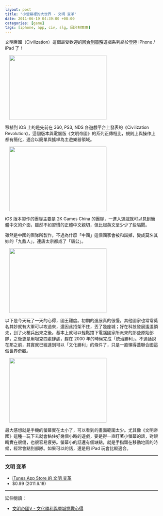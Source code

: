 ```yaml
--- 
layout: post
title: "小螢幕裡的大世界 - 文明 变革"
date: 2011-06-19 04:39:00 +08:00
categories: [game]
tags: [iphone, app, civ, slg, 回合制策略]
---
```


文明帝國（Civilization）這個最受歡迎的[回合制策略](/blog/tags/%E5%9B%9E%E5%90%88%E5%88%B6%E7%AD%96%E7%95%A5/)遊戲系列終於登陸 iPhone / iPad 了！

<a href="http://3.bp.blogspot.com/-a0x0PNRwpq8/Tf0MHJLjEDI/AAAAAAAAAQw/Ebw_SmP835A/s1600/Photo+11-6-19+%25E4%25B8%258A%25E5%258D%25884+28+27.png" imageanchor="1" style="margin-left: 1em; margin-right: 1em;"><img border="0" height="213" src="http://3.bp.blogspot.com/-a0x0PNRwpq8/Tf0MHJLjEDI/AAAAAAAAAQw/Ebw_SmP835A/s320/Photo+11-6-19+%25E4%25B8%258A%25E5%258D%25884+28+27.png" width="320" /></a>

<!-- more -->

移植到 iOS 上的是先前在 360, PS3, NDS 各遊戲平台上發表的《Civilization Revolution》，這個版本與電腦版《文明帝國》的系列正傳相比，規則上與操作上都有簡化，適合以簡單與搖桿為主遊樂器領域。

<a href="http://2.bp.blogspot.com/-DEDET8DQbM0/Tf0MFlJLFvI/AAAAAAAAAQo/A9Rcwf15_cQ/s1600/Photo+11-6-19+%25E4%25B8%258A%25E5%258D%25884+27+08.png" imageanchor="1" style="margin-left: 1em; margin-right: 1em;"><img border="0" height="213" src="http://2.bp.blogspot.com/-DEDET8DQbM0/Tf0MFlJLFvI/AAAAAAAAAQo/A9Rcwf15_cQ/s320/Photo+11-6-19+%25E4%25B8%258A%25E5%258D%25884+27+08.png" width="320" /></a>

iOS 版本製作的團隊主要是 2K Games China 的團隊，一進入遊戲就可以見到簡體中文的介面，雖然不如習慣的正體中文親切，但比起英文至少少了些隔閡。

雖然是中國的團隊所製作，不過為什麼「中國」這個國家會被和諧掉，變成莫名其妙的「九鼎人」，連唐太宗都成了「唐公」。

<a href="http://4.bp.blogspot.com/-Uq2FWn33Ndk/Tf0METOujbI/AAAAAAAAAQk/msrkgNDqODw/s1600/Photo+11-6-18+%25E4%25B8%258A%25E5%258D%258810+41+10.png" imageanchor="1" style="margin-left: 1em; margin-right: 1em;"><img border="0" height="213" src="http://4.bp.blogspot.com/-Uq2FWn33Ndk/Tf0METOujbI/AAAAAAAAAQk/msrkgNDqODw/s320/Photo+11-6-18+%25E4%25B8%258A%25E5%258D%258810+41+10.png" width="320" /></a>

以下是今天玩了一天的心得，國王難度。初期的進展真的很慢，其他國家也常常莫名其妙就有大軍可以攻過來，還因此招架不住，丟了幾座城；好在科技發展遙遙領先，到了火槍兵出來之後，基本上就可以輕鬆擋下電腦國家所派來的那些原始部隊，之後更是用坦克四處肆虐，趕在 2000 年的時候完成「統治勝利」。不過話說在那之前，其實就已經達到可以「文化勝利」的條件了，只是一直懶得蓋聯合國這個世界奇觀。

<a href="http://2.bp.blogspot.com/-M_0u6Ut7NFc/Tf0MGgLmytI/AAAAAAAAAQs/-kWdXh6KQRM/s1600/Photo+11-6-19+%25E4%25B8%258A%25E5%258D%25884+27+19.png" imageanchor="1" style="margin-left: 1em; margin-right: 1em;"><img border="0" height="213" src="http://2.bp.blogspot.com/-M_0u6Ut7NFc/Tf0MGgLmytI/AAAAAAAAAQs/-kWdXh6KQRM/s320/Photo+11-6-19+%25E4%25B8%258A%25E5%258D%25884+27+19.png" width="320" /></a>

最大感想就是手機的螢幕實在太小了，可以看到的畫面範圍太少。尤其像《文明帝國》這種一玩下去就會黏住好幾個小時的遊戲，要是得一直盯著小螢幕的話，對眼睛實在很傷，也很容易疲勞。螢幕小的話還有個缺點，就是手指頭在移動地圖的時候，經常會點到部隊。如果可以的話，還是用 iPad 玩會比較適合。

----

### 文明 变革

- [iTunes App Store 的 文明 变革](http://itunes.apple.com/us/app/id433077147?mt=8%E6%96%87%E6%98%8E%20%E5%8F%98%E9%9D%A9)
- $0.99 (2011.6.18)

----

延伸閱讀：

- [文明帝國V - 文化勝利與單城挑戰心得](/blog/2011/04/01/civ5-cultural-victory-and-one-city-challenge/)
